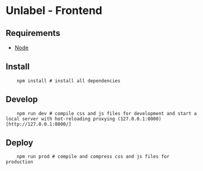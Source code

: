 # Unlabel - Frontend

## Requirements
- [Node](https://docs.npmjs.com/getting-started/what-is-npm)

## Install
```
	npm install # install all dependencies
```

## Develop
```
	npm run dev # compile css and js files for development and start a local server with hot-reloading proxying (127.0.0.1:8000)[http://127.0.0.1:8000/]
```

## Deploy
```
	npm run prod # compile and compress css and js files for production

```